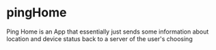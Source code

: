 # pingHome
Ping Home is an App that essentially just sends some information about location and device status back to a server of the user's choosing
